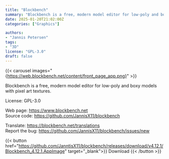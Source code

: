 ```yaml
---
title: "Blockbench"
summary: "Blockbench is a free, modern model editor for low-poly and boxy models with pixel art textures"
date: 2025-01-20T21:02:00Z
categories: ["Graphics"]

authors:
- "Jannis Petersen"
tags: 
- "3D"
license: "GPL-3.0"
draft: false
---
```


{{< carousel images="{https://web.blockbench.net/content/front_page_app.png}" >}}

Blockbench is a free, modern model editor for low-poly and boxy models with pixel art textures.

License: GPL-3.0

Web page: <https://www.blockbench.net>  
Source code: <https://github.com/JannisX11/blockbench>

Translate: <https://blockbench.net/translations>  
Report the bug: <https://github.com/JannisX11/blockbench/issues/new>  

{{< button href="https://github.com/JanntisX11/blockbench/releases/download/v4.12.1/Blockbench_4.12.1.AppImage" target="_blank">}}
Download
{{< /button >}}